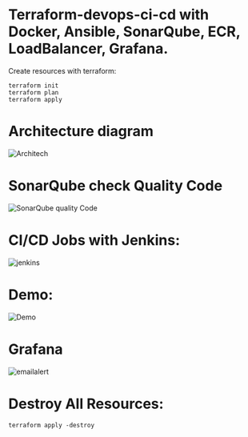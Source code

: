 # Terraform-devops-ci-cd with Docker, Ansible, SonarQube, ECR, LoadBalancer, Grafana.

Create resources with terraform:
``` 
terraform init
terraform plan
terraform apply
```


# Architecture diagram
![Architech](https://user-images.githubusercontent.com/57975706/221585501-5bfdfbd2-518c-4dd9-bf07-a2f7a6c9ba18.png)


# SonarQube check Quality Code
![SonarQube quality Code](https://user-images.githubusercontent.com/57975706/221583962-5fbe44fe-7a7e-4db2-8866-1978c05bb5a2.png)


# CI/CD Jobs with Jenkins:
![jenkins](https://user-images.githubusercontent.com/57975706/221586380-abca5e9b-fb61-4481-9a17-807e86d08b68.png)

# Demo:
![Demo](https://user-images.githubusercontent.com/57975706/221584102-a4089916-2683-4921-af34-64e6df13d00b.png)

# Grafana 
![emailalert](https://user-images.githubusercontent.com/57975706/221587117-b8f17557-23aa-4fc2-a553-13d28b380b7c.png)

# Destroy All Resources:
```
terraform apply -destroy
```
